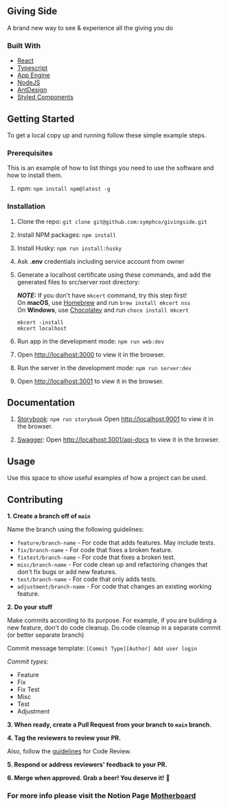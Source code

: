 ## Giving Side

A brand new way to see & experience all the giving you do

### Built With

- [React](https://reactjs.org/)
- [Typescript](https://www.typescriptlang.org/)
- [App Engine](https://cloud.google.com/appengine)
- [NodeJS](https://nodejs.org/en/)
- [AntDesign](https://ant.design/)
- [Styled Components](https://styled-components.com/)

## Getting Started

To get a local copy up and running follow these simple example steps.

### Prerequisites

This is an example of how to list things you need to use the software and how to install them.

1. npm: `npm install npm@latest -g`

### Installation

1. Clone the repo: `git clone git@github.com:symphco/givingside.git`

2. Install NPM packages: `npm install`
3. Install Husky: `npm run install:husky`
4. Ask **.env** credentials including service account from owner
5. Generate a localhost certificate using these commands, and add the generated files to src/server root directory:

   **_NOTE:_** If you don't have `mkcert` command, try this step first!  
   On **macOS**, use [Homebrew](https://brew.sh/) and run `brew install mkcert nss`  
   On **Windows**, use [Chocolatey](https://chocolatey.org/install) and run  `choco install mkcert`

   ```
   mkcert -install
   mkcert localhost
   ```

6. Run app in the development mode: `npm run web:dev`
7. Open [http://localhost:3000](http://localhost:3000) to view it in the browser.
8. Run the server in the development mode: `npm run server:dev`
9. Open [http://localhost:3001](http://localhost:3001) to view it in the browser.

## Documentation

1. [Storybook](https://storybook.js.org/): `npm run storybook`
   Open [http://localhost:9001](http://localhost:9001) to view it in the browser.

1. [Swagger](https://swagger.io/): Open [http://localhost:3001/api-docs](http://localhost:3001/api-docs) to view it in the browser.

## Usage

Use this space to show useful examples of how a project can be used.

## Contributing

**1. Create a branch off of `main`**

Name the branch using the following guidelines:

- `feature/branch-name` - For code that adds features. May include tests.
- `fix/branch-name` - For code that fixes a broken feature.
- `fixtest/branch-name` - For code that fixes a broken test.
- `misc/branch-name` - For code clean up and refactoring changes that don't fix bugs or add new features.
- `test/branch-name` - For code that only adds tests.
- `adjustment/branch-name` - For code that changes an existing working feature.

**2. Do your stuff**

Make commits according to its purpose. For example, if you are building a new feature, don't do code cleanup. Do code cleanup in a separate commit (or better separate branch)

Commit message template: `[Commit Type][Author] Add user login`

_Commit types:_

- Feature
- Fix
- Fix Test
- Misc
- Test
- Adjustment

**3. When ready, create a Pull Request from your branch to `main` branch.**

**4. Tag the reviewers to review your PR.**

Also, follow the [guidelines](https://www.notion.so/Code-Review-6d37faac076e4484b730ef20c9fb065a) for Code Review.

**5. Respond or address reviewers' feedback to your PR.**

**6. Merge when approved. Grab a beer! You deserve it!** 🍺

### For more info please visit the Notion Page [Motherboard](https://www.notion.so/symphco/GivingSide-e6cc97aec4e8427eab7715b958fcb465)
